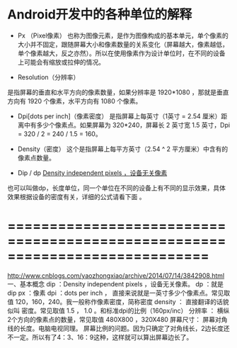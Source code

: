 # Android开发中的各种单位的解释

* Px （Pixel像素）
也称为图像元素，是作为图像构成的基本单元，单个像素的大小并不固定，跟随屏幕大小和像素数量的关系变化（屏幕越大，像素越低，单个像素越大，反之亦然）。所以在使用像素作为设计单位时，在不同的设备上可能会有缩放或拉伸的情况。

* Resolution（分辨率）

是指屏幕的垂直和水平方向的像素数量，如果分辨率是 1920*1080 ，那就是垂直方向有 1920 个像素，水平方向有 1080 个像素。

* Dpi[dots per inch]（像素密度）
是指屏幕上每英寸（1英寸 = 2.54 厘米）距离中有多少个像素点。如果屏幕为 320*240，屏幕长 2 英寸宽 1.5 英寸，Dpi = 320 / 2 = 240 / 1.5 = 160。

* Density（密度）
这个是指屏幕上每平方英寸（2.54 ^ 2 平方厘米）中含有的像素点数量。

* Dip / dp [Density independent pixels ，设备无关像素](设备独立像素)

也可以叫做dp，长度单位，同一个单位在不同的设备上有不同的显示效果，具体效果根据设备的密度有关，详细的公式请看下面 。

# ============================================================================
http://www.cnblogs.com/yaozhongxiao/archive/2014/07/14/3842908.html
一、基本概念
dip       ：Density independent pixels ，设备无关像素。
dp        ：就是dip
px        ：像素
dpi       ：dots per inch ， 直接来说就是一英寸多少个像素点。常见取值 120，160，240。我一般称作像素密度，简称密度
density ： 直接翻译的话貌似叫 密度。常见取值 1.5 ， 1.0 。和标准dpi的比例（160px/inc）
分辨率   ： 横纵2个方向的像素点的数量，常见取值 480X800 ，320X480
屏幕尺寸： 屏幕对角线的长度。电脑电视同理。
屏幕比例的问题。因为只确定了对角线长，2边长度还不一定。所以有了4：3、16：9这种，这样就可以算出屏幕边长了。
